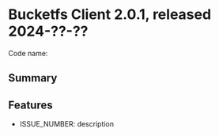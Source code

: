 # Bucketfs Client 2.0.1, released 2024-??-??

Code name:

## Summary

## Features

* ISSUE_NUMBER: description

